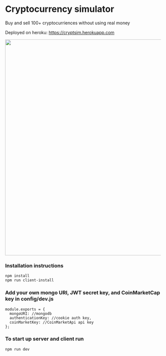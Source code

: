 # Cryptocurrency simulator

Buy and sell 100+ cryptocurriences without using real money

Deployed on heroku: https://cryptsim.herokuapp.com


 <img width="850" height="697" src="https://i.imgur.com/oba39XU.png">
 
 
### Installation instructions
```
npm install
npm run client-install
```
### Add your own mongo URI, JWT secret key, and CoinMarketCap key in config/dev.js
```
module.exports = {
  mongoURI: //mongodb
  authenticationKey: //cookie auth key,
  coinMarketKey: //CoinMarketApi api key
};
```

### To start up server and client run
```
npm run dev
```
